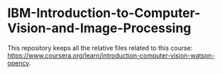 # IBM-Introduction-to-Computer-Vision-and-Image-Processing
This repository keeps all the relative files related to this course: https://www.coursera.org/learn/introduction-computer-vision-watson-opencv.
